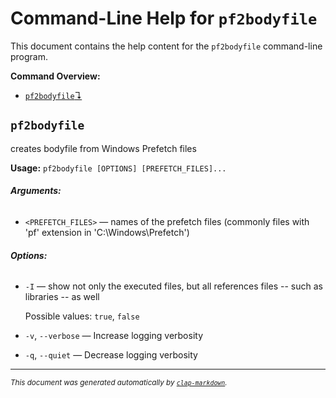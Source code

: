 # Command-Line Help for `pf2bodyfile`

This document contains the help content for the `pf2bodyfile` command-line program.

**Command Overview:**

* [`pf2bodyfile`↴](#pf2bodyfile)

## `pf2bodyfile`

creates bodyfile from Windows Prefetch files

**Usage:** `pf2bodyfile [OPTIONS] [PREFETCH_FILES]...`

###### **Arguments:**

* `<PREFETCH_FILES>` — names of the prefetch files (commonly files with 'pf' extension in 'C:\Windows\Prefetch')

###### **Options:**

* `-I` — show not only the executed files, but all references files -- such as libraries -- as well

  Possible values: `true`, `false`

* `-v`, `--verbose` — Increase logging verbosity
* `-q`, `--quiet` — Decrease logging verbosity



<hr/>

<small><i>
    This document was generated automatically by
    <a href="https://crates.io/crates/clap-markdown"><code>clap-markdown</code></a>.
</i></small>

